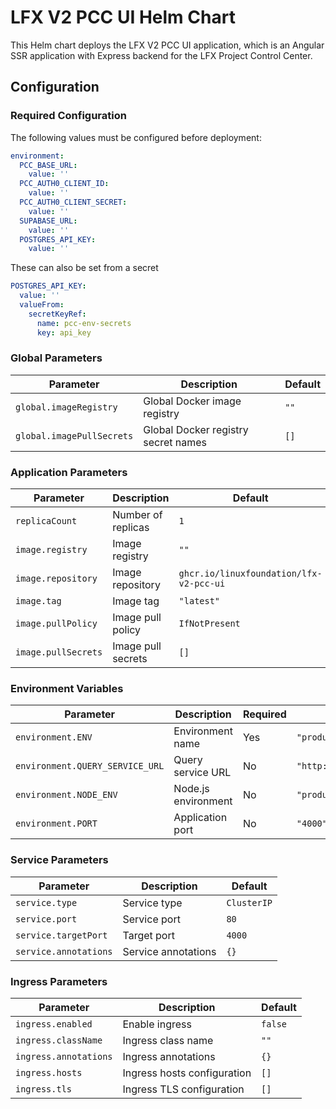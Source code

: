 # LFX V2 PCC UI Helm Chart

This Helm chart deploys the LFX V2 PCC UI application, which is an Angular SSR application with Express backend for the LFX Project Control Center.

## Configuration

### Required Configuration

The following values must be configured before deployment:

```yaml
environment:
  PCC_BASE_URL:
    value: ''
  PCC_AUTH0_CLIENT_ID:
    value: ''
  PCC_AUTH0_CLIENT_SECRET:
    value: ''
  SUPABASE_URL:
    value: ''
  POSTGRES_API_KEY:
    value: ''
```

These can also be set from a secret

```yaml
POSTGRES_API_KEY:
  value: ''
  valueFrom:
    secretKeyRef:
      name: pcc-env-secrets
      key: api_key
```

### Global Parameters

| Parameter                 | Description                         | Default |
| ------------------------- | ----------------------------------- | ------- |
| `global.imageRegistry`    | Global Docker image registry        | `""`    |
| `global.imagePullSecrets` | Global Docker registry secret names | `[]`    |

### Application Parameters

| Parameter           | Description        | Default                                 |
| ------------------- | ------------------ | --------------------------------------- |
| `replicaCount`      | Number of replicas | `1`                                     |
| `image.registry`    | Image registry     | `""`                                    |
| `image.repository`  | Image repository   | `ghcr.io/linuxfoundation/lfx-v2-pcc-ui` |
| `image.tag`         | Image tag          | `"latest"`                              |
| `image.pullPolicy`  | Image pull policy  | `IfNotPresent`                          |
| `image.pullSecrets` | Image pull secrets | `[]`                                    |

### Environment Variables

| Parameter                       | Description         | Required | Default                                   |
| ------------------------------- | ------------------- | -------- | ----------------------------------------- |
| `environment.ENV`               | Environment name    | Yes      | `"production"`                            |
| `environment.QUERY_SERVICE_URL` | Query service URL   | No       | `"http://localhost:8080/query/resources"` |
| `environment.NODE_ENV`          | Node.js environment | No       | `"production"`                            |
| `environment.PORT`              | Application port    | No       | `"4000"`                                  |

### Service Parameters

| Parameter             | Description         | Default     |
| --------------------- | ------------------- | ----------- |
| `service.type`        | Service type        | `ClusterIP` |
| `service.port`        | Service port        | `80`        |
| `service.targetPort`  | Target port         | `4000`      |
| `service.annotations` | Service annotations | `{}`        |

### Ingress Parameters

| Parameter             | Description                 | Default |
| --------------------- | --------------------------- | ------- |
| `ingress.enabled`     | Enable ingress              | `false` |
| `ingress.className`   | Ingress class name          | `""`    |
| `ingress.annotations` | Ingress annotations         | `{}`    |
| `ingress.hosts`       | Ingress hosts configuration | `[]`    |
| `ingress.tls`         | Ingress TLS configuration   | `[]`    |
